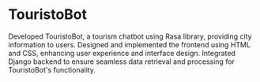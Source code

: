 # TouristoBot
Developed TouristoBot, a tourism chatbot using Rasa library, providing city information to users.
Designed and implemented the frontend using HTML and CSS, enhancing user experience and interface design.
Integrated Django backend to ensure seamless data retrieval and processing for TouristoBot's functionality.
